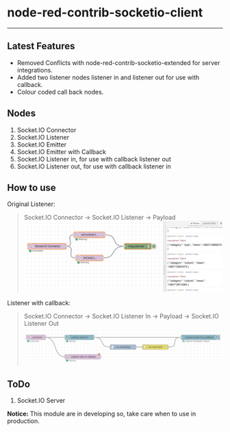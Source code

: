 # node-red-contrib-socketio-client
---
## Latest Features
 - Removed Conflicts with node-red-contrib-socketio-extended for server integrations.
 - Added two listener nodes listener in and listener out for use with callback.
 - Colour coded call back nodes.

## Nodes

1. Socket.IO Connector
2. Socket.IO Listener
3. Socket.IO Emitter
4. Socket.IO Emitter with Callback
5. Socket.IO Listener in, for use with callback listener out
6. Socket.IO Listener out, for use with callback listener in

## How to use
Original Listener:

> Socket.IO Connector -> Socket.IO Listener -> Payload
![How to use](https://raw.githubusercontent.com/isaacvitor/generalcontent/master/node-red-contrib-socketio-client/nodered_socketio_ex01.png "How to use")

Listener with callback:

> Socket.IO Connector -> Socket.IO Listener In -> Payload -> Socket.IO Listener Out
![How to use](https://raw.githubusercontent.com/nateainsworth/Git-docs-images/master/node-red-contrib-socketio-client/listener%20with%20callback.png "How to use")

## ToDo

1. Socket.IO Server

**Notice:** This module are in developing so, take care when to use in production.
